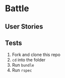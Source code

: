 # Battle

## User Stories

## Tests

1. Fork and clone this repo
2. `cd` into the folder
3. Run `bundle`
4. Run `rspec`
